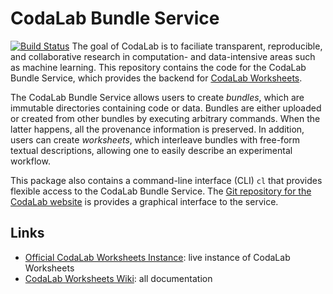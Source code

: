 # CodaLab Bundle Service
[![Build Status](https://travis-ci.org/codalab/codalab-cli.png)](https://travis-ci.org/codalab/codalab-cli)
The goal of CodaLab is to faciliate transparent, reproducible, and
collaborative research in computation- and data-intensive areas such as machine
learning.  This repository contains the code for the CodaLab Bundle Service,
which provides the backend for [CodaLab Worksheets](https://github.com/codalab/codalab-worksheets/wiki).

The CodaLab Bundle Service allows users to create *bundles*, which are
immutable directories containing code or data.  Bundles are either
uploaded or created from other bundles by executing arbitrary commands.
When the latter happens, all the provenance information is preserved.  In
addition, users can create *worksheets*, which interleave bundles with
free-form textual descriptions, allowing one to easily describe an experimental
workflow.

This package also contains a command-line interface (CLI) `cl` that provides
flexible access to the CodaLab Bundle Service.  The [Git repository for the
CodaLab website](https://github.com/codalab/codalab-worksheets) is provides a graphical
interface to the service.

## Links

* [Official CodaLab Worksheets Instance](https://worksheets.codalab.org/): live instance of CodaLab Worksheets
* [CodaLab Worksheets Wiki](https://github.com/codalab/codalab-worksheets/wiki): all documentation
